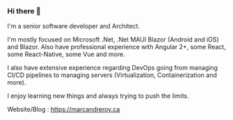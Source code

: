 ### Hi there 👋

I'm a senior software developer and Architect. 

I'm mostly focused on Microsoft .Net, .Net MAUI Blazor (Android and iOS) and Blazor. Also have professional experience with Angular 2+, some React, some React-Native, some Vue and more. 

I also have extensive experience regarding DevOps going from managing CI/CD pipelines to managing servers (Virtualization, Containerization and more).

I enjoy learning new things and always trying to push the limits.

Website/Blog : https://marcandreroy.ca

<!--
**maroy1986/maroy1986** is a ✨ _special_ ✨ repository because its `README.md` (this file) appears on your GitHub profile.

Here are some ideas to get you started:

- 🔭 I’m currently working on ...
- 🌱 I’m currently learning ...
- 👯 I’m looking to collaborate on ...
- 🤔 I’m looking for help with ...
- 💬 Ask me about ...
- 📫 How to reach me: ...
- 😄 Pronouns: ...
- ⚡ Fun fact: ...
-->
